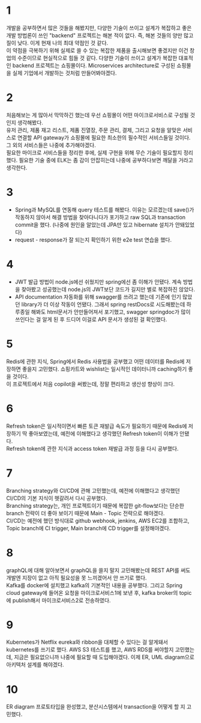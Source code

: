 # 1
개발을 공부하면서 많은 것들을 해봤지만, 다양한 기술이 쓰이고 설계가 복잡하고 좋은 개발 방법론이 쓰인 "backend" 프로젝트는 해본 적이 없다. 즉, 해본 것들의 양만 많고 질이 낮다. 이게 현재 나의 최대 약점인 것 같다.<br>
이 약점을 극복하기 위해 실제로 쓸 수 있는 복잡한 제품을 출시해보면 좋겠지만 이건 창업의 수준이므로 현실적으로 힘들 것 같다. 다양한 기술이 쓰이고 설계가 복잡한 대표적인 backend 프로젝트는 쇼핑몰이다. Microservices architecture로 구성된 쇼핑몰을 실제 기업에서 개발하는 것처럼 만들어봐야겠다.<br>

# 2
처음해보는 게 많아서 막막하긴 했는데 우선 쇼핑몰이 어떤 마이크로서비스로 구성될 것인지 생각해봤다.<br>
유저 관리, 제품 재고 리스트, 제품 진열장, 주문 관리, 결제, 그리고 요청을 알맞은 서비스로 연결할 API gateway가 쇼핑몰에 필요한 최소한의 필수적인 서비스들일 것이다. 그 외의 서비스들은 나중에 추가해야겠다.<br>
필요한 마이크로 서비스들을 정리한 후에, 실제 구현을 위해 무슨 기술이 필요할지 정리했다. 필요한 기술 중에 ELK는 좀 감이 안잡히는데 나중에 공부하다보면 깨달을 거라고 생각한다.<br>

# 3
- Spring과 MySQL를 연동해 query 테스트를 해봤다. 이유는 모르겠는데 save()가 작동하지 않아서 해결 방법을 찾아다니다가 포기하고 raw SQL과 transaction commit을 했다. (나중에 원인을 알았는데 JPA만 있고 hibernate 설치가 안돼있었다)
- request - response가 잘 되는지 확인하기 위한 e2e test 연습을 했다.

# 4
- JWT 발급 방법이 node.js에선 쉬웠지만 spring에선 좀 이해가 안됐다. 계속 방법을 찾아봤고 성공했는데 node.js의 JWT보단 코드가 길지만 별로 복잡하진 않았다.
- API documentation 자동화를 위해 swagger를 쓰려고 했는데 기존에 인기 많았던 library가 더 이상 작동이 언됐다. 그래서 spring restDocs로 시도해봤는데 하루종일 해봐도 html문서가 안만들어져서 포기했고, swagger springdoc가 많이 쓰인다는 걸 알게 된 후 드디어 이걸로 API 문서가 생성된 걸 확인했다.

# 5
Redis에 관한 지식, Spring에서 Redis 사용법을 공부했고 어떤 데이터를 Redis에 저장하면 좋을지 고민했다. 쇼핑카트와 wishlist는 일시적인 데이터니까 caching하기 좋을 것이다.<br>
이 프로젝트에서 처음 copilot을 써봤는데, 정말 편리하고 생산성 향상이 크다.

# 6
Refresh token은 일시적이면서 빠른 토큰 재발급 속도가 필요하기 때문에 Redis에 저장하기 딱 좋아보였는데, 예전에 이해했다고 생각했던 Refresh token이 이해가 안됐다.<br>
Refresh token에 관한 지식과 access token 재발급 과정 등을 다시 공부했다.<br>

# 7
Branching strategy와 CI/CD에 관해 고민했는데, 예전에 이해했다고 생각했던 CI/CD의 기본 지식이 헷갈려서 다시 공부했다.<br>
Branching strategy는, 개인 프로젝트이기 때문에 복잡한 git-flow보다는 단순한 branch 전략이 더 좋아 보이기 때문에 Main - Topic 전략으로 해야겠다.<br>
CI/CD는 예전에 했던 방식대로 github webhook, jenkins, AWS EC2를 조합하고, Topic branch에 CI trigger, Main branch에 CD trigger를 설정해야겠다.<br>

# 8
graphQL에 대해 알아보면서 graphQL을 쓸지 말지 고민해봤는데 REST API를 써도 개발엔 지장이 없고 아직 필요성을 못 느끼겠어서 안 쓰기로 했다.<br>
Kafka를 docker에 설치했고 kafka의 기본적인 내용을 공부했다. 그리고 Spring cloud gateway에 들어온 요청을 마이크로서비스1에 보낸 후, kafka broker의 topic에 publish해서 마이크로서비스2로 전송하였다.

# 9
Kubernetes가 Netflix eureka와 ribbon을 대체할 수 있다는 걸 알게돼서 kubernetes를 쓰기로 했다.
AWS S3 테스트를 했고, AWS RDS를 써야할지 고민했는데, 지금은 필요없으니까 나중에 필요할 때 도입해야겠다.
이제 ER, UML diagram으로 아키텍처 설계를 해야겠다.

# 10
ER diagram 프로토타입을 완성했고, 분산시스템에서 transaction을 어떻게 할 지 고민했다.
